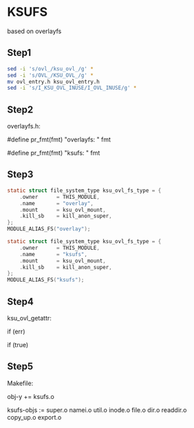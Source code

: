 # KSUFS

based on overlayfs

## Step1

```bash
sed -i 's/ovl_/ksu_ovl_/g' *
sed -i 's/OVL_/KSU_OVL_/g' *
mv ovl_entry.h ksu_ovl_entry.h
sed -i 's/I_KSU_OVL_INUSE/I_OVL_INUSE/g' *
```

## Step2

overlayfs.h:

#define pr_fmt(fmt) "overlayfs: " fmt

#define pr_fmt(fmt) "ksufs: " fmt

## Step3

```c
static struct file_system_type ksu_ovl_fs_type = {
	.owner		= THIS_MODULE,
	.name		= "overlay",
	.mount		= ksu_ovl_mount,
	.kill_sb	= kill_anon_super,
};
MODULE_ALIAS_FS("overlay");
```

```c
static struct file_system_type ksu_ovl_fs_type = {
	.owner		= THIS_MODULE,
	.name		= "ksufs",
	.mount		= ksu_ovl_mount,
	.kill_sb	= kill_anon_super,
};
MODULE_ALIAS_FS("ksufs");
```


## Step4

ksu_ovl_getattr:

if (err)

if (true)

## Step5

Makefile:

obj-y += ksufs.o

ksufs-objs := super.o namei.o util.o inode.o file.o dir.o readdir.o \
		copy_up.o export.o
